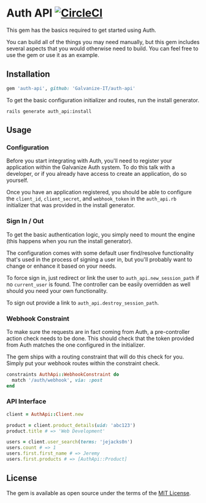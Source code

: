 Auth API [![CircleCI](https://circleci.com/gh/Galvanize-IT/auth-api.svg?style=svg&circle-token=738d6f5d830c1949e753c7243f86fb18f180d6d7)](https://circleci.com/gh/Galvanize-IT/auth-api)
========

This gem has the basics required to get started using Auth. 

You can build all of the things you may need manually, but this gem includes several aspects that you would otherwise need to build. You can feel free to use the gem or use it as an example.

## Installation

```ruby
gem 'auth-api', github: 'Galvanize-IT/auth-api'
```

To get the basic configuration initializer and routes, run the install generator.

```shell
rails generate auth_api:install
```

## Usage

### Configuration

Before you start integrating with Auth, you'll need to register your application within the Galvanize Auth system. To do this talk with a developer, or if you already have access to create an application, do so yourself.

Once you have an application registered, you should be able to configure the `client_id`, `client_secret`, and `webhook_token` in the `auth_api.rb` initializer that was provided in the install generator.

### Sign In / Out

To get the basic authentication logic, you simply need to mount the engine (this happens when you run the install generator).

The configuration comes with some default user find/resolve functionality that's used in the process of signing a user in, but you'll probably want to change or enhance it based on your needs.

To force sign in, just redirect or link the user to `auth_api.new_session_path` if no `current_user` is found. The controller can be easily overridden as well should you need your own functionality.

To sign out provide a link to `auth_api.destroy_session_path`.

### Webhook Constraint

To make sure the requests are in fact coming from Auth, a pre-controller action check needs to be done. This should check that the token provided from Auth matches the one configured in the initializer.

The gem ships with a routing constraint that will do this check for you. Simply put your webhook routes within the constraint check. 

```ruby
constraints AuthApi::WebhookConstraint do
  match '/auth/webhook', via: :post
end
```

### API Interface

```ruby
client = AuthApi::Client.new

product = client.product_details(uid: 'abc123')
product.title # => 'Web Development'

users = client.user_search(terms: 'jejacks0n')
users.count # => 1 
users.first.first_name # => Jeremy
users.first.products # => [AuthApi::Product]
```

## License

The gem is available as open source under the terms of the [MIT License](http://opensource.org/licenses/MIT).
